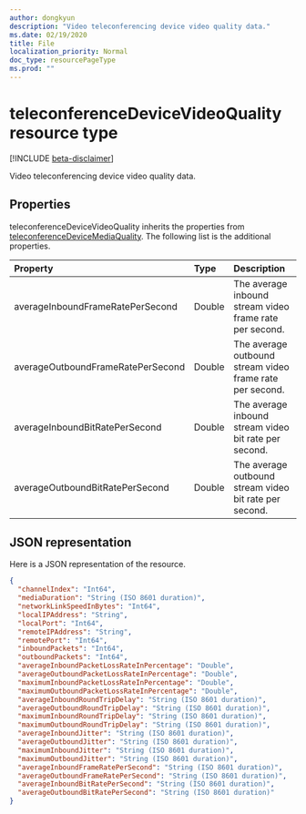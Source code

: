 ```yaml
---
author: dongkyun
description: "Video teleconferencing device video quality data."
ms.date: 02/19/2020
title: File
localization_priority: Normal
doc_type: resourcePageType
ms.prod: ""
---
```

# teleconferenceDeviceVideoQuality resource type

[!INCLUDE [beta-disclaimer](../../includes/beta-disclaimer.md)]

Video teleconferencing device video quality data.

## Properties

teleconferenceDeviceVideoQuality inherits the properties from [teleconferenceDeviceMediaQuality](teleconferenceDeviceMediaQuality.md).  The following list is the additional properties.

| Property | Type                    | Description                                                                                                                                      |
|:---------|:------------------------|:-------------------------------------------------------------------------------------------------------------------------------------------------|
|averageInboundFrameRatePerSecond  |Double |The average inbound stream video frame rate per second.|
|averageOutboundFrameRatePerSecond |Double |The average outbound stream video frame rate per second.|
|averageInboundBitRatePerSecond    |Double |The average inbound stream video bit rate per second.|
|averageOutboundBitRatePerSecond   |Double |The average outbound stream video bit rate per second.|

## JSON representation

Here is a JSON representation of the resource.

```json
{
  "channelIndex": "Int64",
  "mediaDuration": "String (ISO 8601 duration)",
  "networkLinkSpeedInBytes": "Int64",
  "localIPAddress": "String",
  "localPort": "Int64",
  "remoteIPAddress": "String",
  "remotePort": "Int64",
  "inboundPackets": "Int64",
  "outboundPackets": "Int64",
  "averageInboundPacketLossRateInPercentage": "Double",
  "averageOutboundPacketLossRateInPercentage": "Double",
  "maximumInboundPacketLossRateInPercentage": "Double",
  "maximumOutboundPacketLossRateInPercentage": "Double",
  "averageInboundRoundTripDelay": "String (ISO 8601 duration)",
  "averageOutboundRoundTripDelay": "String (ISO 8601 duration)",
  "maximumInboundRoundTripDelay": "String (ISO 8601 duration)",
  "maximumOutboundRoundTripDelay": "String (ISO 8601 duration)",
  "averageInboundJitter": "String (ISO 8601 duration)",
  "averageOutboundJitter": "String (ISO 8601 duration)",
  "maximumInboundJitter": "String (ISO 8601 duration)",
  "maximumOutboundJitter": "String (ISO 8601 duration)",
  "averageInboundFrameRatePerSecond": "String (ISO 8601 duration)",
  "averageOutboundFrameRatePerSecond": "String (ISO 8601 duration)",
  "averageInboundBitRatePerSecond": "String (ISO 8601 duration)",
  "averageOutboundBitRatePerSecond": "String (ISO 8601 duration)"
}
```

<!--
{
  "type": "#page.annotation",
  "description": "Video teleconferencing device video quality data.",
  "keywords": "",
  "section": "documentation",
  "tocPath": "",
  "suppressions": []
}
-->
